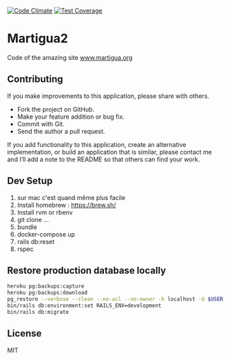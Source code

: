 [![Code Climate](https://codeclimate.com/github/joel1di1/martigua2.png)](https://codeclimate.com/github/joel1di1/martigua2)
[![Test Coverage](https://codeclimate.com/github/joel1di1/martigua2/coverage.png)](https://codeclimate.com/github/joel1di1/martigua2)

Martigua2
=========

Code of the amazing site www.martigua.org

Contributing
--

If you make improvements to this application, please share with others.

-   Fork the project on GitHub.
-   Make your feature addition or bug fix.
-   Commit with Git.
-   Send the author a pull request.

If you add functionality to this application, create an alternative
implementation, or build an application that is similar, please contact
me and I’ll add a note to the README so that others can find your work.

Dev Setup
--

1. sur mac c'est quand même plus facile
2. Install homebrew : https://brew.sh/
3. Install rvm or rbenv
4. git clone ...
5. bundle
6. docker-compose up
7. rails db:reset
8. rspec


Restore production database locally
--

```bash
heroku pg:backups:capture
heroku pg:backups:download
pg_restore --verbose --clean --no-acl --no-owner -h localhost -U $USER -d martigua2_development latest.dump
bin/rails db:environment:set RAILS_ENV=development
bin/rails db:migrate
```


License
--

MIT
